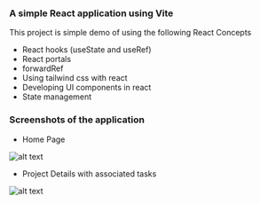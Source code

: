 ### A simple React application using Vite

This project is simple demo of using the following React Concepts
- React hooks (useState and useRef)
- React portals
- forwardRef
- Using tailwind css with react
- Developing UI components in react
- State management

### Screenshots of the application

- Home Page
  
![alt text](https://github.com/nikeshkrjha/react-project-management-app/blob/main/screenshots/Screenshot%202024-01-24%20at%208.50.22%E2%80%AFPM.png)

- Project Details with associated tasks

![alt text](https://github.com/nikeshkrjha/react-project-management-app/blob/main/screenshots/Screenshot%202024-01-24%20at%208.49.51%E2%80%AFPM.png)
